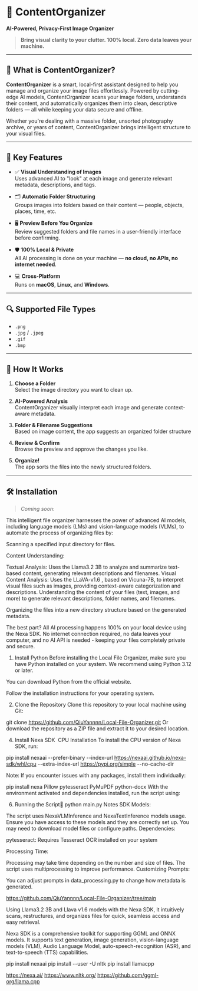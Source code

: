 # 🧠 ContentOrganizer  
**AI-Powered, Privacy-First Image Organizer**

> **Bring visual clarity to your clutter. 100% local. Zero data leaves your machine.**

---

## 📂 What is ContentOrganizer?

**ContentOrganizer** is a smart, local-first assistant designed to help you manage and organize your image files effortlessly. Powered by cutting-edge AI models, ContentOrganizer scans your image folders, understands their content, and automatically organizes them into clean, descriptive folders — all while keeping your data secure and offline.

Whether you're dealing with a massive folder, unsorted photography archive, or years of content, ContentOrganizer brings intelligent structure to your visual files.

---

## 🧠 Key Features

- ✅ **Visual Understanding of Images**  
  Uses advanced AI to "look" at each image and generate relevant metadata, descriptions, and tags.

- 🗂️ **Automatic Folder Structuring**  
  Groups images into folders based on their content — people, objects, places, time, etc.

- 🖥️ **Preview Before You Organize**  
  Review suggested folders and file names in a user-friendly interface before confirming.

- 🛡️ **100% Local & Private**  
  All AI processing is done on your machine — **no cloud, no APIs, no internet needed**.

- 💻 **Cross-Platform**  
  Runs on **macOS**, **Linux**, and **Windows**.

---

## 🔍 Supported File Types

- `.png`  
- `.jpg` / `.jpeg`  
- `.gif`  
- `.bmp`

---

## 🚀 How It Works

1. **Choose a Folder**  
   Select the image directory you want to clean up.

2. **AI-Powered Analysis**  
   ContentOrganizer visually interpret each image and generate context-aware metadata.

3. **Folder & Filename Suggestions**  
   Based on image content, the app suggests an organized folder structure

4. **Review & Confirm**  
   Browse the preview and approve the changes you like.

5. **Organize!**  
   The app sorts the files into the newly structured folders.

---

## 🛠️ Installation

> _Coming soon_: 


This intelligent file organizer harnesses the power of advanced AI models, including language models (LMs) and vision-language models (VLMs), to automate the process of organizing files by:

Scanning a specified input directory for files.

Content Understanding:

Textual Analysis: Uses the Llama3.2 3B to analyze and summarize text-based content, generating relevant descriptions and filenames.
Visual Content Analysis: Uses the LLaVA-v1.6 , based on Vicuna-7B, to interpret visual files such as images, providing context-aware categorization and descriptions.
Understanding the content of your files (text, images, and more) to generate relevant descriptions, folder names, and filenames.

Organizing the files into a new directory structure based on the generated metadata.

The best part? All AI processing happens 100% on your local device using the Nexa SDK. No internet connection required, no data leaves your computer, and no AI API is needed - keeping your files completely private and secure.

1. Install Python
Before installing the Local File Organizer, make sure you have Python installed on your system. We recommend using Python 3.12 or later.

You can download Python from the official website.

Follow the installation instructions for your operating system.

2. Clone the Repository
Clone this repository to your local machine using Git:

git clone https://github.com/QiuYannnn/Local-File-Organizer.git
Or download the repository as a ZIP file and extract it to your desired location.

4. Install Nexa SDK ️
CPU Installation
To install the CPU version of Nexa SDK, run:

pip install nexaai --prefer-binary --index-url https://nexaai.github.io/nexa-sdk/whl/cpu --extra-index-url https://pypi.org/simple --no-cache-dir

Note: If you encounter issues with any packages, install them individually:

pip install nexa Pillow pytesseract PyMuPDF python-docx
With the environment activated and dependencies installed, run the script using:

6. Running the Script🎉
python main.py
Notes
SDK Models:

The script uses NexaVLMInference and NexaTextInference models usage.
Ensure you have access to these models and they are correctly set up.
You may need to download model files or configure paths.
Dependencies:

pytesseract: Requires Tesseract OCR installed on your system

Processing Time:

Processing may take time depending on the number and size of files.
The script uses multiprocessing to improve performance.
Customizing Prompts:

You can adjust prompts in data_processing.py to change how metadata is generated.

https://github.com/QiuYannnn/Local-File-Organizer/tree/main


 Using Llama3.2 3B and Llava v1.6 models with the Nexa SDK, it intuitively scans, restructures, and organizes files for quick, seamless access and easy retrieval.

 Nexa SDK is a comprehensive toolkit for supporting GGML and ONNX models. It supports text generation, image generation, vision-language models (VLM), Audio Language Model, auto-speech-recognition (ASR), and text-to-speech (TTS) capabilities.

 pip install nexaai
 pip install --user -U nltk
 pip install llamacpp
 

 https://nexa.ai/
 https://www.nltk.org/
 https://github.com/ggml-org/llama.cpp